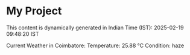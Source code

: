 # My Project

This content is dynamically generated in Indian Time (IST): 2025-02-19 09:48:20 IST


Current Weather in Coimbatore:
Temperature: 25.88 °C
Condition: haze
